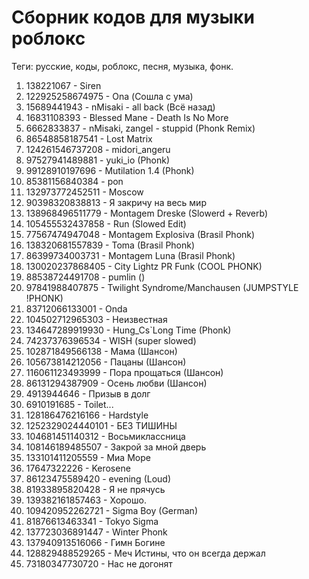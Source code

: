 # Сборник кодов для музыки роблокс 

Теги: русские, коды, роблокс, песня, музыка, фонк.

1. 138221067 - Siren
2. 122925258674975 - Ona (Сошла с ума)
3. 15689441943 - nMisaki - all back (Всё назад)
4. 16831108393 - Blessed Mane - Death Is No More
5. 6662833837 - nMisaki, zangel - stuppid (Phonk Remix)
6. 86548858187541 - Lost Matrix
7. 124261546737208 - midori_angeru
8. 97527941489881 - yuki_io (Phonk)
9. 99128910197696 - Mutilation 1.4 (Phonk)
10. 85381156840384 - pon
11. 132973772452511 - Moscow
12. 90398320838813 - Я закричу на весь мир
13. 138968496511779 - Montagem Dreske (Slowerd + Reverb)
14. 105455532437858 - Run (Slowed Edit)
15. 77567474947048 - Montagem Explosiva (Brasil Phonk)
16. 138320681557839 - Toma (Brasil Phonk)
17. 86399734003731 - Montagem Luna (Brasil Phonk)
18. 130020237868405 - City Lightz PR Funk (COOL PHONK)
19. 88538724491708 - pumlin ()
20. 97841988407875 - Twilight Syndrome/Manchausen (JUMPSTYLE !PHONK)
21. 83712066133001 - Onda
22. 104502712965303 - Неизвестная
23. 134647289919930 - Hung_Cs`Long Time (Phonk)
24. 74237376396534 - WISH (super slowed)
25. 102871849566138 - Мама (Шансон)
26. 105673814212056 - Пацаны (Шансон)
27. 116061123493999 - Пора прощаться (Шансон)
28. 86131294387909 - Осень любви (Шансон)
29. 4913944646 - Призыв в долг
30. 6910191685 - Toilet...
31. 128186476216166 - Hardstyle
32. 1252329024440101 - БЕЗ ТИШИНЫ
33. 104681451140312 - Восьмиклассница
34. 108146189485507 - Закрой за мной дверь
35. 133101411205559 - Миа Море
36. 17647322226 - Kerosene
37. 86123475589420 - evening (Loud)
38. 81933895820428 - Я не прячусь
39. 139382161857463 - Хорошо.
40. 109420952262721 - Sigma Boy (German)
41. 81876613463341 - Tokyo Sigma
42. 137723036891447 - Winter Phonk
43. 137940913516066 - Гимн Богине
44. 128829488529265 - Меч Истины, что он всегда держал
45. 73180347730720 - Нас не догонят